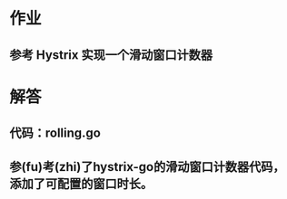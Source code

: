 # 作业
## 参考 Hystrix 实现一个滑动窗口计数器  


# 解答
## 代码：rolling.go
## 参(fu)考(zhi)了hystrix-go的滑动窗口计数器代码，添加了可配置的窗口时长。
